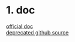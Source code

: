 # 1. doc
[official doc](https://www.chromium.org/quic/playing-with-quic)  
[deprecated github source](https://github.com/google/proto-quic)

